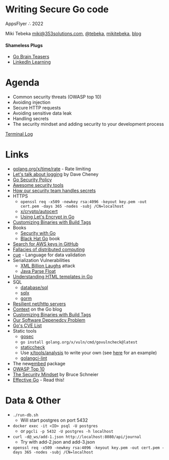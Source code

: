 # Writing Secure Go code

AppsFlyer ∴  2022 <br />


Miki Tebeka <i class="far fa-envelope"></i> [miki@353solutions.com](mailto:miki@353solutions.com), <i class="fab fa-twitter"></i> [@tebeka](https://twitter.com/tebeka), <i class="fab fa-linkedin-in"></i> [mikitebeka](https://www.linkedin.com/in/mikitebeka/), <i class="fab fa-blogger-b"></i> [blog](https://www.ardanlabs.com/blog/)  

#### Shameless Plugs

- [Go Brain Teasers](https://pragprog.com/titles/d-gobrain/go-brain-teasers/)
- [LinkedIn Learning](https://www.linkedin.com/learning/instructors/miki-tebeka)

# Agenda

- Common security threats (OWASP top 10)
- Avoiding injection
- Secure HTTP requests
- Avoiding sensitive data leak
- Handling secrets
- The security mindset and adding security to your development process

[Terminal Log](_extra/terminal.log)

# Links

- [golang.org/x/time/rate](https://pkg.go.dev/golang.org/x/time/rate) - Rate limiting
- [Let's talk about logging](https://dave.cheney.net/2015/11/05/lets-talk-about-logging) by Dave Cheney
- [Go Security Policy](https://golang.org/security)
- [Awesome security tools](https://github.com/guardrailsio/awesome-golang-security)
- [How our security team handles secrets](https://monzo.com/blog/2019/10/11/how-our-security-team-handle-secrets)
- HTTPS
    - `openssl req -x509 -newkey rsa:4096 -keyout key.pem -out cert.pem -days 365 -nodes -subj /CN=localhost`
    - [x/crypto/autocert](https://pkg.go.dev/golang.org/x/crypto/acme/autocert)
    - [Using Let's Encrypt in Go](https://marcofranssen.nl/build-a-go-webserver-on-http-2-using-letsencrypt)
- [Customizing Binaries with Build Tags](https://www.digitalocean.com/community/tutorials/customizing-go-binaries-with-build-tags)
- Books
    - [Security with Go](https://www.packtpub.com/product/security-with-go/9781788627917)
    - [Black Hat Go](https://nostarch.com/blackhatgo) book
- [Search for AWS keys in GitHub](https://sourcegraph.com/search?q=context:global+AWS_SECRET_ACCESS_KEY%3D%5B%27%22%5D.%7B40%7D%5B%27%22%5D&patternType=regexp)
- [Fallacies of distributed computing](https://en.wikipedia.org/wiki/Fallacies_of_distributed_computing#The_fallacies)
- [cue](https://cuelang.org/) - Language for data validation
- Serialization Vulnerabilities
    - [XML Billion Laughs](https://en.wikipedia.org/wiki/Billion_laughs_attack) attack
    - [Java Parse Float](https://www.exploringbinary.com/java-hangs-when-converting-2-2250738585072012e-308/)
- [Understanding HTML templates in Go](https://blog.lu4p.xyz/posts/golang-template-turbo/)
- SQL
    - [database/sql](https://golang.org/pkg/database/sql/)
    - [sqlx](https://github.com/jmoiron/sqlx)
    - [gorm](https://gorm.io/index.html)
- [Resilient net/http servers](https://ieftimov.com/post/make-resilient-golang-net-http-servers-using-timeouts-deadlines-context-cancellation/)
- [Context](https://blog.golang.org/context) on the Go blog
- [Customizing Binaries with Build Tags](https://www.digitalocean.com/community/tutorials/customizing-go-binaries-with-build-tags)
- [Our Software Depenedcy Problem](https://research.swtch.com/deps)
- [Go's CVE List](https://www.cvedetails.com/vulnerability-list/vendor_id-14185/Golang.html)
- Static tools
    - [gosec](https://github.com/securego/gosec)
    - `go install golang.org/x/vuln/cmd/govulncheck@latest`
    - [staticcheck](https://staticcheck.io/)
    - Use [x/tools/analysis](https://pkg.go.dev/golang.org/x/tools/go/analysis) to write your own (see [here](https://github.com/tebeka/recheck) for an example)
    - [golangci-lint](https://golangci-lint.run/)
- The new[embed](https://golang.org/pkg/embed/) package
- [OWASP Top 10](https://owasp.org/www-project-top-ten/)
- [The Security Mindset](https://www.schneier.com/blog/archives/2008/03/the_security_mi_1.html) by Bruce Schneier
- [Effective Go](https://golang.org/doc/effective_go.html) - Read this!

# Data & Other

- `./run-db.sh`
    - Will start postgres on port 5432
- `docker exec -it <ID> psql -U postgres`
     - or `pgcli -p 5432 -U postgres -h localhost`
- `curl -d@_ws/add-1.json http://localhost:8080/api/journal`
    - Try with add-2.json and add-3.json
- `openssl req -x509 -newkey rsa:4096 -keyout key.pem -out cert.pem -days 365 -nodes -subj /CN=localhost`
